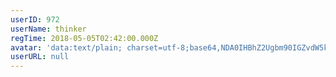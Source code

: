 ```yaml
---
userID: 972
userName: thinker
regTime: 2018-05-05T02:42:00.000Z
avatar: 'data:text/plain; charset=utf-8;base64,NDA0IHBhZ2Ugbm90IGZvdW5kCg=='
userURL: null
---
```



